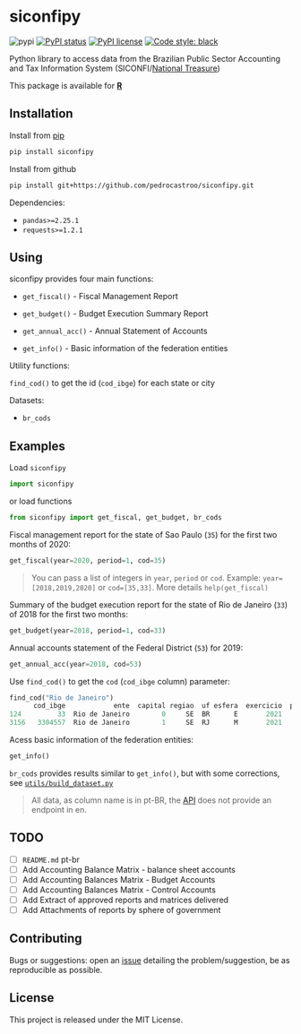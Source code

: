 # siconfipy

![pypi](https://img.shields.io/pypi/v/siconfipy.svg)
[![PyPI status](https://img.shields.io/pypi/status/siconfipy.svg)](https://pypi.python.org/pypi/siconfipy/)
[![PyPI license](https://img.shields.io/pypi/l/siconfipy.svg)](https://pypi.python.org/pypi/siconfipy/)
[![Code style: black](https://img.shields.io/badge/code%20style-black-000000.svg)](https://github.com/psf/black)

Python library to access data from the Brazilian Public Sector Accounting and Tax Information System (SICONFI/[National Treasure](https://www.gov.br/tesouronacional/en?set_language=en))

This package is available for [**R**](https://github.com/pedrocastroo/siconfir)

## Installation

Install from [pip](https://pypi.org/project/siconfipy)

```bash
pip install siconfipy
```

Install from github

```bash
pip install git+https://github.com/pedrocastroo/siconfipy.git
```

Dependencies:

* `pandas>=2.25.1`
* `requests>=1.2.1`

## Using

siconfipy provides four main functions:

* `get_fiscal()` - Fiscal Management Report

* `get_budget()` - Budget Execution Summary Report
  
* `get_annual_acc()` - Annual Statement of Accounts

* `get_info()` - Basic information of the federation entities

Utility functions:

`find_cod()` to get the id (`cod_ibge`) for each state or city

Datasets:

* `br_cods`

## Examples

Load `siconfipy`

```python
import siconfipy
```

or load functions

```python
from siconfipy import get_fiscal, get_budget, br_cods
```

Fiscal management report for the state of Sao Paulo (`35`) for the first two months of 2020:

```python
get_fiscal(year=2020, period=1, cod=35)
```

> You can pass a list of integers in `year`, `period` or `cod`. Example: `year=[2018,2019,2020]` or `cod=[35,33]`. More details `help(get_fiscal)`

Summary of the budget execution report for the state of Rio de Janeiro (`33`) of 2018 for the first two months:

```python
get_budget(year=2018, period=1, cod=33)
```

Annual accounts statement of the Federal District (`53`) for 2019:

```python
get_annual_acc(year=2018, cod=53)
```

Use `find_cod()` to get the `cod` (`cod_ibge` column) parameter:

```python
find_cod("Rio de Janeiro")
      cod_ibge            ente  capital regiao  uf esfera  exercicio  populacao          cnpj
124         33  Rio de Janeiro        0     SE  BR      E       2021   17366189  4.249860e+13
3156   3304557  Rio de Janeiro        1     SE  RJ      M       2021    6747815  4.249873e+13
```

Acess basic information of the federation entities:

```python
get_info()
```

`br_cods` provides results similar to `get_info()`, but with some corrections, see [`utils/build_dataset.py`](utils/build_dataset.py)

> All data, as column name is in pt-BR, the [API](http://apidatalake.tesouro.gov.br/docs/siconfi/) does not provide an endpoint in en.

## TODO

- [ ] `README.md` pt-br
- [ ] Add Accounting Balance Matrix - balance sheet accounts
- [ ] Add Accounting Balances Matrix - Budget Accounts 
- [ ] Add Accounting Balances Matrix - Control Accounts
- [ ] Add Extract of approved reports and matrices delivered
- [ ] Add Attachments of reports by sphere of government 

## Contributing

Bugs or suggestions: open an [issue](https://github.com/pedrocastroo/siconfipy/issues) detailing the problem/suggestion, be as reproducible as possible.

## License

This project is released under the MIT License.